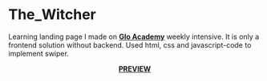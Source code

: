 # The_Witcher
Learning landing page I made on [**Glo Academy**](https://glo.academy/) weekly intensive.
It is only a frontend solution without backend. Used html, css and javascript-code to implement swiper.

<div align="center"><a href="https://sharibo.github.io/the_witcher/" target="_blank"><b>PREVIEW</b></a></div>
